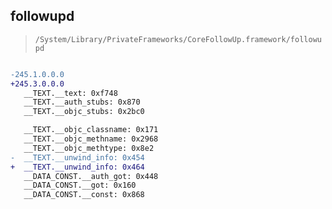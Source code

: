 ## followupd

> `/System/Library/PrivateFrameworks/CoreFollowUp.framework/followupd`

```diff

-245.1.0.0.0
+245.3.0.0.0
   __TEXT.__text: 0xf748
   __TEXT.__auth_stubs: 0x870
   __TEXT.__objc_stubs: 0x2bc0

   __TEXT.__objc_classname: 0x171
   __TEXT.__objc_methname: 0x2968
   __TEXT.__objc_methtype: 0x8e2
-  __TEXT.__unwind_info: 0x454
+  __TEXT.__unwind_info: 0x464
   __DATA_CONST.__auth_got: 0x448
   __DATA_CONST.__got: 0x160
   __DATA_CONST.__const: 0x868

```
